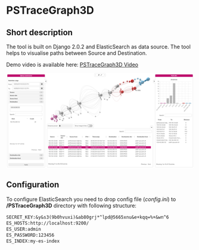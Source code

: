 # PSTraceGraph3D

## Short description
The tool is built on Django 2.0.2 and ElasticSearch as data source.
The tool helps to visualise paths between Source and Destination.

Demo video is available here: [PSTraceGraph3D Video](https://yadi.sk/i/Qf3lqBjKVz-YGA)

![alt text](https://github.com/ETretyakov/PSTraceGraph3D/blob/master/screenshot.png?raw=true)


## Configuration
To configure ElasticSearch you need to drop config file (*config.ini*) to **/PSTraceGraph3D** directory with following structure:
```
SECRET_KEY:&y&s3(9b0hvuxi)&ab80grj*^lpd@5665xnu&e+kqq=%+&wn^6
ES_HOSTS:http://localhost:9200/
ES_USER:admin
ES_PASSWORD:123456
ES_INDEX:my-es-index
```
